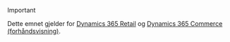 > [!IMPORTANT]
> Dette emnet gjelder for [Dynamics 365 Retail](../index.md) og [Dynamics 365 Commerce (forhåndsvisning)](../../commerce/index.md).
